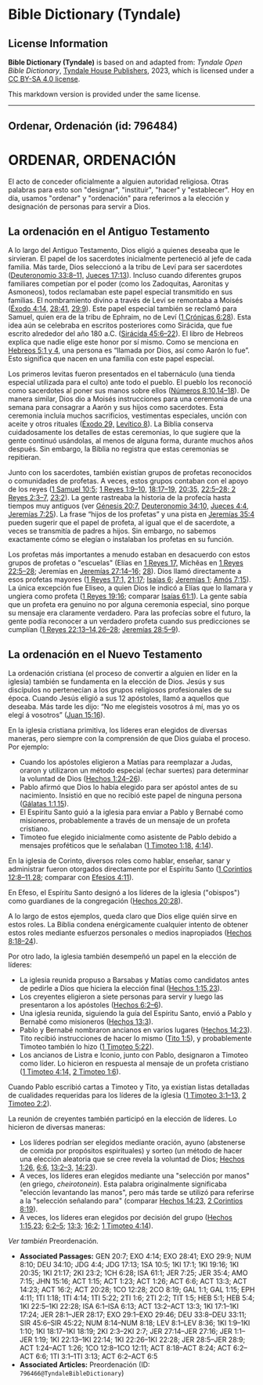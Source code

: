 # Bible Dictionary (Tyndale)

## License Information

**Bible Dictionary (Tyndale)** is based on and adapted from: _Tyndale Open Bible Dictionary_, [Tyndale House Publishers](https://tyndaleopenresources.com/), 2023, which is licensed under a [CC BY-SA 4.0 license](https://creativecommons.org/licenses/by-sa/4.0/legalcode.en).

This markdown version is provided under the same license.



--------------------------------

## Ordenar, Ordenación (id: 796484)

ORDENAR, ORDENACIÓN
===================

El acto de conceder oficialmente a alguien autoridad religiosa. Otras palabras para esto son "designar", "instituir", "hacer" y "establecer". Hoy en día, usamos "ordenar" y "ordenación" para referirnos a la elección y designación de personas para servir a Dios.

La ordenación en el Antiguo Testamento
--------------------------------------

A lo largo del Antiguo Testamento, Dios eligió a quienes deseaba que le sirvieran. El papel de los sacerdotes inicialmente perteneció al jefe de cada familia. Más tarde, Dios seleccionó a la tribu de Leví para ser sacerdotes ([Deuteronomio 33:8–11,](https://ref.ly/Deut33:8-Deut33:11) [Jueces 17:13](https://ref.ly/Judg17:13)). Incluso cuando diferentes grupos familiares competían por el poder (como los Zadoquitas, Aaronitas y Asmoneos), todos reclamaban este papel especial transmitido en sus familias. El nombramiento divino a través de Leví se remontaba a Moisés ([Éxodo 4:14,](https://ref.ly/Exod4:14) [28:41,](https://ref.ly/Exod28:41) [29:9](https://ref.ly/Exod29:9)). Este papel especial también se reclamó para Samuel, quien era de la tribu de Ephraim, no de Leví ([1 Crónicas 6:28](https://ref.ly/1Chr6:28)). Esta idea aún se celebraba en escritos posteriores como Sirácida, que fue escrito alrededor del año 180 a.C. ([Sirácida 45:6–22](https://ref.ly/Sir45:6-Sir45:22)). El libro de Hebreos explica que nadie elige este honor por sí mismo. Como se menciona en [Hebreos 5:1 y 4](https://ref.ly/Heb5:1,Heb5:4), una persona es “llamada por Dios, así como Aarón lo fue”. Esto significa que nacen en una familia con este papel especial.

Los primeros levitas fueron presentados en el tabernáculo (una tienda especial utilizada para el culto) ante todo el pueblo. El pueblo los reconoció como sacerdotes al poner sus manos sobre ellos ([Números 8:10,14–18](https://ref.ly/Num8:10,Num8:14-Num8:18)). De manera similar, Dios dio a Moisés instrucciones para una ceremonia de una semana para consagrar a Aarón y sus hijos como sacerdotes. Esta ceremonia incluía muchos sacrificios, vestimentas especiales, unción con aceite y otros rituales ([Éxodo 29,](https://ref.ly/Exod29:1-Exod29:46) [Levítico 8](https://ref.ly/Lev8:1-Lev8:36)). La Biblia conserva cuidadosamente los detalles de estas ceremonias, lo que sugiere que la gente continuó usándolas, al menos de alguna forma, durante muchos años después. Sin embargo, la Biblia no registra que estas ceremonias se repitieran.

Junto con los sacerdotes, también existían grupos de profetas reconocidos o comunidades de profetas. A veces, estos grupos contaban con el apoyo de los reyes ([1 Samuel 10:5](https://ref.ly/1Sam10:5); [1 Reyes 1:9–10,](https://ref.ly/1Kgs1:9-1Kgs1:10) [18:17–19,](https://ref.ly/1Kgs18:17-1Kgs18:19) [20:35,](https://ref.ly/1Kgs20:35) [22:5–28; 2 Reyes 2:3–7,](https://ref.ly/1Kgs22:5-1Kgs22:28) [23:2](https://ref.ly/2Kgs23:2)). La gente rastreaba la historia de la profecía hasta tiempos muy antiguos (ver [Génesis 20:7,](https://ref.ly/Gen20:7) [Deuteronomio 34:10,](https://ref.ly/Deut34:10) [Jueces 4:4,](https://ref.ly/Judg4:4) [Jeremías 7:25](https://ref.ly/Jer7:25)). La frase “hijos de los profetas” y una pista en [Jeremías 35:4](https://ref.ly/Jer35:4) pueden sugerir que el papel de profeta, al igual que el de sacerdote, a veces se transmitía de padres a hijos. Sin embargo, no sabemos exactamente cómo se elegían o instalaban los profetas en su función.

Los profetas más importantes a menudo estaban en desacuerdo con estos grupos de profetas o "escuelas" (Elías en [1 Reyes 17,](https://ref.ly/1Kgs17:1-1Kgs17:24) Michêas en [1 Reyes 22:5–28](https://ref.ly/1Kgs22:5-1Kgs22:28); Jeremías en [Jeremías 27:14–16;](https://ref.ly/Jer27:14-Jer27:16) [28](https://ref.ly/Jer28:1-Jer28:17)). Dios llamó directamente a esos profetas mayores ([1 Reyes 17:1,](https://ref.ly/1Kgs17:1) [21:17](https://ref.ly/1Kgs21:17); [Isaías 6](https://ref.ly/Isa6:1-Isa6:13); [Jeremías 1](https://ref.ly/Jer1:1-Jer1:19); [Amós 7:15](https://ref.ly/Amos7:15)). La única excepción fue Eliseo, a quien Dios le indicó a Elías que lo llamara y ungiera como profeta ([1 Reyes 19:16](https://ref.ly/1Kgs19:16); comparar [Isaías 61:1](https://ref.ly/Isa61:1)). La gente sabía que un profeta era genuino no por alguna ceremonia especial, sino porque su mensaje era claramente verdadero. Para las profecías sobre el futuro, la gente podía reconocer a un verdadero profeta cuando sus predicciones se cumplían ([1 Reyes 22:13–14,26–28](https://ref.ly/1Kgs22:13-1Kgs22:14,1Kgs22:26-1Kgs22:28); [Jeremías 28:5–9](https://ref.ly/Jer28:5-Jer28:9)).

La ordenación en el Nuevo Testamento
------------------------------------

La ordenación cristiana (el proceso de convertir a alguien en líder en la iglesia) también se fundamenta en la elección de Dios. Jesús y sus discípulos no pertenecían a los grupos religiosos profesionales de su época. Cuando Jesús eligió a sus 12 apóstoles, llamó a aquellos que deseaba. Más tarde les dijo: “No me elegisteis vosotros á mí, mas yo os elegí á vosotros” ([Juan 15:16](https://ref.ly/John15:16)).

En la iglesia cristiana primitiva, los líderes eran elegidos de diversas maneras, pero siempre con la comprensión de que Dios guiaba el proceso. Por ejemplo:

* Cuando los apóstoles eligieron a Matías para reemplazar a Judas, oraron y utilizaron un método especial (echar suertes) para determinar la voluntad de Dios ([Hechos 1:24–26](https://ref.ly/Acts1:24-Acts1:26)).
* Pablo afirmó que Dios lo había elegido para ser apóstol antes de su nacimiento. Insistió en que no recibió este papel de ninguna persona ([Gálatas 1:1,15](https://ref.ly/Gal1:1,Gal1:15)).
* El Espíritu Santo guió a la iglesia para enviar a Pablo y Bernabé como misioneros, probablemente a través de un mensaje de un profeta cristiano.
* Timoteo fue elegido inicialmente como asistente de Pablo debido a mensajes proféticos que le señalaban ([1 Timoteo 1:18,](https://ref.ly/1Tim1:18) [4:14](https://ref.ly/1Tim4:14)).

En la iglesia de Corinto, diversos roles como hablar, enseñar, sanar y administrar fueron otorgados directamente por el Espíritu Santo ([1 Corintios 12:8–11,28](https://ref.ly/1Cor12:8-1Cor12:11,1Cor12:28); comparar con [Efesios 4:11](https://ref.ly/Eph4:11)).

En Efeso, el Espíritu Santo designó a los líderes de la iglesia ("obispos") como guardianes de la congregación ([Hechos 20:28](https://ref.ly/Acts20:28)).

A lo largo de estos ejemplos, queda claro que Dios elige quién sirve en estos roles. La Biblia condena enérgicamente cualquier intento de obtener estos roles mediante esfuerzos personales o medios inapropiados ([Hechos 8:18–24](https://ref.ly/Acts8:18-Acts8:24)).

Por otro lado, la iglesia también desempeñó un papel en la elección de líderes:

* La iglesia reunida propuso a Barsabas y Matías como candidatos antes de pedirle a Dios que hiciera la elección final ([Hechos 1:15,23](https://ref.ly/Acts1:15,Acts1:23)).
* Los creyentes eligieron a siete personas para servir y luego las presentaron a los apóstoles ([Hechos 6:2–6](https://ref.ly/Acts6:2-Acts6:6)).
* Una iglesia reunida, siguiendo la guía del Espíritu Santo, envió a Pablo y Bernabé como misioneros ([Hechos 13:3](https://ref.ly/Acts13:3)).
* Pablo y Bernabé nombraron ancianos en varios lugares ([Hechos 14:23](https://ref.ly/Acts14:23)). Tito recibió instrucciones de hacer lo mismo ([Tito 1:5](https://ref.ly/Titus1:5)), y probablemente Timoteo también lo hizo ([1 Timoteo 5:22](https://ref.ly/1Tim5:22)).
* Los ancianos de Listra e Iconio, junto con Pablo, designaron a Timoteo como líder. Lo hicieron en respuesta al mensaje de un profeta cristiano ([1 Timoteo 4:14,](https://ref.ly/1Tim4:14) [2 Timoteo 1:6](https://ref.ly/2Tim1:6)).

Cuando Pablo escribió cartas a Timoteo y Tito, ya existían listas detalladas de cualidades requeridas para los líderes de la iglesia ([1 Timoteo 3:1–13,](https://ref.ly/1Tim3:1-1Tim3:13) [2 Timoteo 2:2](https://ref.ly/2Tim2:2)).

La reunión de creyentes también participó en la elección de líderes. Lo hicieron de diversas maneras:

* Los líderes podrían ser elegidos mediante oración, ayuno (abstenerse de comida por propósitos espirituales) y sorteo (un método de hacer una elección aleatoria que se cree revela la voluntad de Dios; [Hechos 1:26,](https://ref.ly/Acts1:26) [6:6,](https://ref.ly/Acts6:6) [13:2–3,](https://ref.ly/Acts13:2-Acts13:3) [14:23](https://ref.ly/Acts14:23)).
* A veces, los líderes eran elegidos mediante una "selección por manos" (en griego, *cheirotonein*). Esta palabra originalmente significaba "elección levantando las manos", pero más tarde se utilizó para referirse a la "selección señalando para" (comparar [Hechos 14:23,](https://ref.ly/Acts14:23) [2 Corintios 8:19](https://ref.ly/2Cor8:19)).
* A veces, los líderes eran elegidos por decisión del grupo ([Hechos 1:15,23](https://ref.ly/Acts1:15,Acts1:23); [6:2–5](https://ref.ly/Acts6:2-Acts6:5); [13:3](https://ref.ly/Acts13:3); [16:2](https://ref.ly/Acts16:2); [1 Timoteo 4:14](https://ref.ly/1Tim4:14)).

*Ver también* Preordenación.

* **Associated Passages:** GEN 20:7; EXO 4:14; EXO 28:41; EXO 29:9; NUM 8:10; DEU 34:10; JDG 4:4; JDG 17:13; 1SA 10:5; 1KI 17:1; 1KI 19:16; 1KI 20:35; 1KI 21:17; 2KI 23:2; 1CH 6:28; ISA 61:1; JER 7:25; JER 35:4; AMO 7:15; JHN 15:16; ACT 1:15; ACT 1:23; ACT 1:26; ACT 6:6; ACT 13:3; ACT 14:23; ACT 16:2; ACT 20:28; 1CO 12:28; 2CO 8:19; GAL 1:1; GAL 1:15; EPH 4:11; 1TI 1:18; 1TI 4:14; 1TI 5:22; 2TI 1:6; 2TI 2:2; TIT 1:5; HEB 5:1; HEB 5:4; 1KI 22:5–1KI 22:28; ISA 6:1–ISA 6:13; ACT 13:2–ACT 13:3; 1KI 17:1–1KI 17:24; JER 28:1–JER 28:17; EXO 29:1–EXO 29:46; DEU 33:8–DEU 33:11; SIR 45:6–SIR 45:22; NUM 8:14–NUM 8:18; LEV 8:1–LEV 8:36; 1KI 1:9–1KI 1:10; 1KI 18:17–1KI 18:19; 2KI 2:3–2KI 2:7; JER 27:14–JER 27:16; JER 1:1–JER 1:19; 1KI 22:13–1KI 22:14; 1KI 22:26–1KI 22:28; JER 28:5–JER 28:9; ACT 1:24–ACT 1:26; 1CO 12:8–1CO 12:11; ACT 8:18–ACT 8:24; ACT 6:2–ACT 6:6; 1TI 3:1–1TI 3:13; ACT 6:2–ACT 6:5
* **Associated Articles:** Preordenación (ID: `796466@TyndaleBibleDictionary`)

